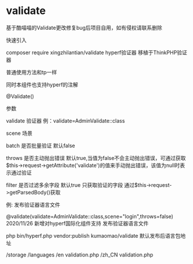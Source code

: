 # validate
基于酷喵喵的Validate更改修复bug后项目自用，如有侵权请联系删除

快速引入

composer require xingzhilantian/validate
hyperf验证器 移植于ThinkPHP验证器

普通使用方法和tp一样

同时本组件也支持hyperf的注解

@Validate()

参数

validate 验证器 例：validate=AdminValidate::class

scene 场景

batch 是否批量验证 默认false

throws 是否主动抛出错误 默认true,当值为false不会主动抛出错误，可通过获取$this->request->getAttribute('validate')的值来手动抛出错误，该值为null时表示通过验证

filter 是否过滤多余字段 默认true 只获取验证的字段 通过$this->request->getParsedBody()获取

例: 发布验证器语言文件

@validate(validate=AdminValidate::class,scene="login",throws=false)
2020/11/26 新增对hyperf国际化组件支持 发布验证器语言文件

php bin/hyperf.php vendor:publish kumaomao/validate
默认发布后语言包地址

/storage
/languages
/en
validation.php
/zh_CN
validation.php
